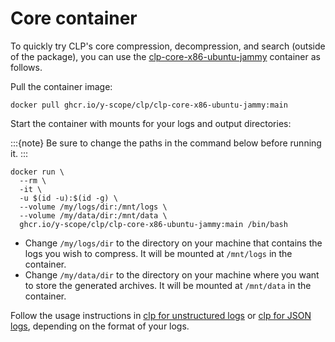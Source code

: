 # Core container

To quickly try CLP's core compression, decompression, and search (outside of the package), you can
use the [clp-core-x86-ubuntu-jammy][1] container as follows.

Pull the container image:

```shell
docker pull ghcr.io/y-scope/clp/clp-core-x86-ubuntu-jammy:main
```

Start the container with mounts for your logs and output directories:

:::{note}
Be sure to change the paths in the command below before running it.
:::

```shell
docker run \
  --rm \
  -it \
  -u $(id -u):$(id -g) \
  --volume /my/logs/dir:/mnt/logs \
  --volume /my/data/dir:/mnt/data \
  ghcr.io/y-scope/clp/clp-core-x86-ubuntu-jammy:main /bin/bash
```

* Change `/my/logs/dir` to the directory on your machine that contains the logs you wish to
  compress. It will be mounted at `/mnt/logs` in the container.
* Change `/my/data/dir` to the directory on your machine where you want to store the generated
  archives. It will be mounted at `/mnt/data` in the container.

Follow the usage instructions in [clp for unstructured logs](core-unstructured/index) or
[clp for JSON logs](core-clp-s), depending on the format of your logs.

[1]: https://github.com/y-scope/clp/pkgs/container/clp%2Fclp-core-x86-ubuntu-jammy
